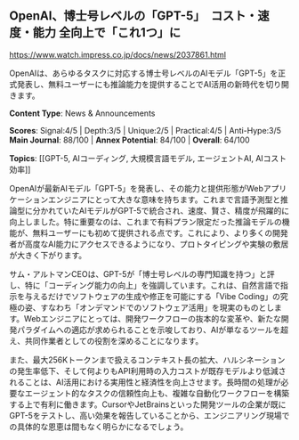 ## OpenAI、博士号レベルの「GPT-5」　コスト・速度・能力 全向上で「これ1つ」に

https://www.watch.impress.co.jp/docs/news/2037861.html

OpenAIは、あらゆるタスクに対応する博士号レベルのAIモデル「GPT-5」を正式発表し、無料ユーザーにも推論能力を提供することでAI活用の新時代を切り開きます。

**Content Type**: News & Announcements

**Scores**: Signal:4/5 | Depth:3/5 | Unique:2/5 | Practical:4/5 | Anti-Hype:3/5
**Main Journal**: 88/100 | **Annex Potential**: 84/100 | **Overall**: 64/100

**Topics**: [[GPT-5, AIコーディング, 大規模言語モデル, エージェントAI, AIコスト効率]]

OpenAIが最新AIモデル「GPT-5」を発表し、その能力と提供形態がWebアプリケーションエンジニアにとって大きな意味を持ちます。これまで言語予測型と推論型に分かれていたAIモデルがGPT-5で統合され、速度、賢さ、精度が飛躍的に向上しました。特に重要なのは、これまで有料プラン限定だった推論モデルの機能が、無料ユーザーにも初めて提供される点です。これにより、より多くの開発者が高度なAI能力にアクセスできるようになり、プロトタイピングや実験の敷居が大きく下がります。

サム・アルトマンCEOは、GPT-5が「博士号レベルの専門知識を持つ」と評し、特に「コーディング能力の向上」を強調しています。これは、自然言語で指示を与えるだけでソフトウェアの生成や修正を可能にする「Vibe Coding」の究極の姿、すなわち「オンデマンドでのソフトウェア活用」を現実のものとします。Webエンジニアにとっては、開発ワークフローの抜本的な変革や、新たな開発パラダイムへの適応が求められることを示唆しており、AIが単なるツールを超え、共同作業者としての役割を深めることになります。

また、最大256Kトークンまで扱えるコンテキスト長の拡大、ハルシネーションの発生率低下、そして何よりもAPI利用時の入力コストが既存モデルより低減されることは、AI活用における実用性と経済性を向上させます。長時間の処理が必要なエージェント的なタスクの信頼性向上も、複雑な自動化ワークフローを構築する上で有利に働きます。CursorやJetBrainsといった開発ツールの企業が既にGPT-5をテストし、高い効果を報告していることから、エンジニアリング現場での具体的な恩恵は間もなく明らかになるでしょう。
